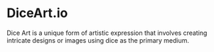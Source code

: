 # DiceArt.io
Dice Art is a unique form of artistic expression that involves creating intricate designs or images using dice as the primary medium.

